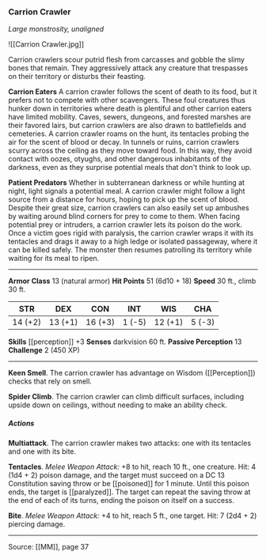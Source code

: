 ### Carrion Crawler
_Large monstrosity, unaligned_

![[Carrion Crawler.jpg]]

Carrion crawlers scour putrid flesh from carcasses and gobble the slimy bones that remain. They aggressively attack any creature that trespasses on their territory or disturbs their feasting.

**Carrion Eaters** A carrion crawler follows the scent of death to its food, but it prefers not to compete with other scavengers. These foul creatures thus hunker down in territories where death is plentiful and other carrion eaters have limited mobility. Caves, sewers, dungeons, and forested marshes are their favored lairs, but carrion crawlers are also drawn to battlefields and cemeteries. A carrion crawler roams on the hunt, its tentacles probing the air for the scent of blood or decay. In tunnels or ruins, carrion crawlers scurry across the ceiling as they move toward food. In this way, they avoid contact with oozes, otyughs, and other dangerous inhabitants of the darkness, even as they surprise potential meals that don't think to look up.


**Patient Predators** Whether in subterranean darkness or while hunting at night, light signals a potential meal. A carrion crawler might follow a light source from a distance for hours, hoping to pick up the scent of blood. Despite their great size, carrion crawlers can also easily set up ambushes by waiting around blind corners for prey to come to them. When facing potential prey or intruders, a carrion crawler lets its poison do the work. Once a victim goes rigid with paralysis, the carrion crawler wraps it with its tentacles and drags it away to a high ledge or isolated passageway, where it can be killed safely. The monster then resumes patrolling its territory while waiting for its meal to ripen.

---

**Armor Class** 13 (natural armor)
**Hit Points** 51 (6d10 + 18)
**Speed** 30 ft., climb 30 ft.

| STR     | DEX     | CON     | INT     | WIS     | CHA     |
|---------|---------|---------|---------|---------|---------|
| 14 (+2) | 13 (+1) | 16 (+3) | 1 (-5) | 12 (+1) | 5 (-3) |

**Skills** [[perception]] +3
**Senses** darkvision 60 ft.
**Passive Perception** 13
**Challenge** 2 (450 XP)

---

**Keen Smell**. The carrion crawler has advantage on Wisdom ([[Perception]]) checks that rely on smell.

**Spider Climb**. The carrion crawler can climb difficult surfaces, including upside down on ceilings, without needing to make an ability check.

##### Actions
**Multiattack**. The carrion crawler makes two attacks: one with its tentacles and one with its bite.

**Tentacles**. _Melee Weapon Attack:_ +8 to hit, reach 10 ft., one creature. Hit: 4 (1d4 + 2) poison damage, and the target must succeed on a DC 13 Constitution saving throw or be [[poisoned]] for 1 minute. Until this poison ends, the target is [[paralyzed]]. The target can repeat the saving throw at the end of each of its turns, ending the poison on itself on a success.

**Bite**. _Melee Weapon Attack:_ +4 to hit, reach 5 ft., one target. Hit: 7 (2d4 + 2) piercing damage.


---

Source: [[MM]], page 37